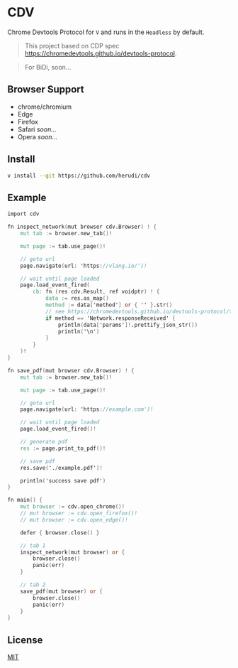 # CDV

Chrome Devtools Protocol for `V` and runs in the `Headless` by default.

> This project based on CDP spec https://chromedevtools.github.io/devtools-protocol.

> For BiDi, soon...

## Browser Support
- chrome/chromium
- Edge
- Firefox
- Safari <i>soon...</i>
- Opera <i>soon...</i>

## Install
```bash
v install --git https://github.com/herudi/cdv
```
## Example
```v
import cdv

fn inspect_network(mut browser cdv.Browser) ! {
	mut tab := browser.new_tab()!

	mut page := tab.use_page()!

	// goto url
	page.navigate(url: 'https://vlang.io/')!

	// wait until page loaded
	page.load_event_fired(
		cb: fn (res cdv.Result, ref voidptr) ! {
			data := res.as_map()
			method := data['method'] or { '' }.str()
			// see https://chromedevtools.github.io/devtools-protocol/tot/Network/#event-responseReceived
			if method == 'Network.responseReceived' {
				println(data['params']!.prettify_json_str())
				println('\n')
			}
		}
	)!
}

fn save_pdf(mut browser cdv.Browser) ! {
	mut tab := browser.new_tab()!

	mut page := tab.use_page()!

	// goto url
	page.navigate(url: 'https://example.com')!

	// wait until page loaded
	page.load_event_fired()!

	// generate pdf
	res := page.print_to_pdf()!

	// save pdf
	res.save('./example.pdf')!

	println('success save pdf')
}

fn main() {
	mut browser := cdv.open_chrome()!
	// mut browser := cdv.open_firefox()!
	// mut browser := cdv.open_edge()!

	defer { browser.close() }

	// tab 1
	inspect_network(mut browser) or {
		browser.close()
		panic(err)
	}

	// tab 2
	save_pdf(mut browser) or {
		browser.close()
		panic(err)
	}
}

```

## License

[MIT](LICENSE)